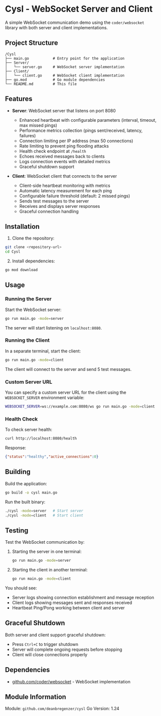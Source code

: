 # Cysl - WebSocket Server and Client

A simple WebSocket communication demo using the `coder/websocket` library with both server and client implementations.

## Project Structure

```
/Cysl
├── main.go           # Entry point for the application
├── Server/
│   └── server.go     # WebSocket server implementation
├── Client/
│   └── client.go     # WebSocket client implementation
├── go.mod            # Go module dependencies
└── README.md         # This file
```

## Features

- **Server**: WebSocket server that listens on port 8080
  - Enhanced heartbeat with configurable parameters (interval, timeout, max missed pings)
  - Performance metrics collection (pings sent/received, latency, failures)
  - Connection limiting per IP address (max 50 connections)
  - Rate limiting to prevent ping flooding attacks
  - Health check endpoint at `/health`
  - Echoes received messages back to clients
  - Logs connection events with detailed metrics
  - Graceful shutdown support

- **Client**: WebSocket client that connects to the server
  - Client-side heartbeat monitoring with metrics
  - Automatic latency measurement for each ping
  - Configurable failure threshold (default: 2 missed pings)
  - Sends test messages to the server
  - Receives and displays server responses
  - Graceful connection handling

## Installation

1. Clone the repository:
```bash
git clone <repository-url>
cd Cysl
```

2. Install dependencies:
```bash
go mod download
```

## Usage

### Running the Server

Start the WebSocket server:
```bash
go run main.go -mode=server
```

The server will start listening on `localhost:8080`.

### Running the Client

In a separate terminal, start the client:
```bash
go run main.go -mode=client
```

The client will connect to the server and send 5 test messages.

### Custom Server URL

You can specify a custom server URL for the client using the `WEBSOCKET_SERVER` environment variable:
```bash
WEBSOCKET_SERVER=ws://example.com:8080/ws go run main.go -mode=client
```

### Health Check

To check server health:
```bash
curl http://localhost:8080/health
```

Response:
```json
{"status":"healthy","active_connections":0}
```

## Building

Build the application:
```bash
go build -o cysl main.go
```

Run the built binary:
```bash
./cysl -mode=server   # Start server
./cysl -mode=client   # Start client
```

## Testing

Test the WebSocket communication by:

1. Starting the server in one terminal:
   ```bash
   go run main.go -mode=server
   ```

2. Starting the client in another terminal:
   ```bash
   go run main.go -mode=client
   ```

You should see:
- Server logs showing connection establishment and message reception
- Client logs showing messages sent and responses received
- Heartbeat Ping/Pong working between client and server

## Graceful Shutdown

Both server and client support graceful shutdown:
- Press `Ctrl+C` to trigger shutdown
- Server will complete ongoing requests before stopping
- Client will close connections properly

## Dependencies

- [github.com/coder/websocket](https://github.com/coder/websocket) - WebSocket implementation

## Module Information

Module: `github.com/deanbregenzer/cysl`
Go Version: 1.24
